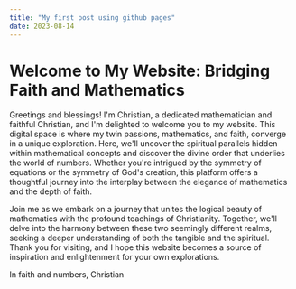 ```yaml
---
title: "My first post using github pages"
date: 2023-08-14
---
```


# Welcome to My Website: Bridging Faith and Mathematics

Greetings and blessings! I'm Christian, a dedicated mathematician and faithful Christian, and I'm delighted to welcome you to my website. This digital space is where my twin passions, mathematics, and faith, converge in a unique exploration. Here, we'll uncover the spiritual parallels hidden within mathematical concepts and discover the divine order that underlies the world of numbers. Whether you're intrigued by the symmetry of equations or the symmetry of God's creation, this platform offers a thoughtful journey into the interplay between the elegance of mathematics and the depth of faith.

Join me as we embark on a journey that unites the logical beauty of mathematics with the profound teachings of Christianity. Together, we'll delve into the harmony between these two seemingly different realms, seeking a deeper understanding of both the tangible and the spiritual. Thank you for visiting, and I hope this website becomes a source of inspiration and enlightenment for your own explorations.

In faith and numbers,
Christian
